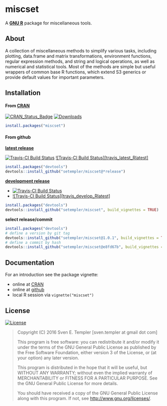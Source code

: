 # miscset 

A **[GNU R][rproject]** package for miscellaneous tools.

## About

A collection of miscellaneous methods to simplify various tasks,
including plotting, data.frame and matrix transformations, environment
functions, regular expression methods, and string and logical operations, as
well as numerical and statistical tools. Most of the methods are simple but
useful wrappers of common base R functions, which extend S3 generics or
provide default values for important parameters.
  
## Installation

#### From [CRAN][cran]

[![CRAN_Status_Badge][cran_badge]][cran_pkg] [![Downloads][cran_log]][rpkg_org]

```r
install.packages("miscset")
```

#### From github

**[latest release][github_latest]**

[![Travis-CI Build Status][travis_latest_Rdevel]][travis]
[![Travis-CI Build Status][travis_latest_Rlatest]][travis]

```r
install.packages("devtools")
devtools::install_github("setempler/miscset@*release")
```

**[development release][github_develop]**

* [![Travis-CI Build Status][travis_develop_Rdevel]][travis]
* [![Travis-CI Build Status][travis_develop_Rlatest]][travis]

```r
install.packages("devtools")
devtools::install_github("setempler/miscset", build_vignettes = TRUE)
```

**select release/commit**

```r
install.packages("devtools")
# define a version by git tag
devtools::install_github("setempler/miscset@1.0.1", build_vignettes = TRUE)
# define a commit by hash
devtools::install_github("setempler/miscset@e8fd67b", build_vignettes = TRUE)
```

## Documentation

For an introduction see the package vignette:

* online at [CRAN][cran_vignette]
* online at [github][github_vignette]
* local R session via `vignette("miscset")`

## License 

[![License][gpl_badge]][gpl3]

> Copyright (C) 2016 Sven E. Templer [sven.templer at gmail dot com]
> 
> This program is free software: you can redistribute it and/or modify
> it under the terms of the GNU General Public License as published by
> the Free Software Foundation, either version 3 of the License, or
> (at your option) any later version.
>
> This program is distributed in the hope that it will be useful,
> but WITHOUT ANY WARRANTY; without even the implied warranty of
> MERCHANTABILITY or FITNESS FOR A PARTICULAR PURPOSE. See the 
> GNU General Public License for more details.
>
> You should have received a copy of the GNU General Public License
> along with this program. If not, see <http://www.gnu.org/licenses/>.

[rproject]: http://r-project.org
[travis_develop_Rrelease]: https://travis-ci.org/setempler/miscset.png?branch=master
[travis_develop_Rdevel]: https://travis-ci.org/setempler/miscset.png?branch=master
[travis_latest_Rrelease]: https://travis-ci.org/setempler/miscset.png?branch=master
[travis_latest_Rdevel]: https://travis-ci.org/setempler/miscset.png?branch=master
[travis]: https://travis-ci.org/setempler/miscset
[cran_badge]: http://www.r-pkg.org/badges/version/miscset
[cran_pkg]: http://cran.r-project.org/package=miscset
[cran]: https://cran.r-project.org
[cran_log]: http://cranlogs.r-pkg.org/badges/miscset?color=brightgreen
[rpkg_org]: http://www.r-pkg.org/pkg/miscset
[gpl_badge]: http://img.shields.io/badge/license-GPL%20%28%3E=%203%29-brightgreen.svg?style=flat
[gpl3]: http://www.gnu.org/licenses/gpl-3.0.html
[cran_vignette]: http://cran.r-project.org/web/packages/miscset/vignettes/miscset.html
[github_vignette]: http://htmlpreview.github.io/?https://github.com/setempler/miscset/blob/master/vignettes/miscset.html
[github_vignette_dev]: http://htmlpreview.github.io/?https://github.com/setempler/miscset/blob/develop/vignettes/miscset.html
[github_develop]: https://github.com/setempler/miscset/
[github_latest]: https://github.com/setempler/miscset/releases/latest
